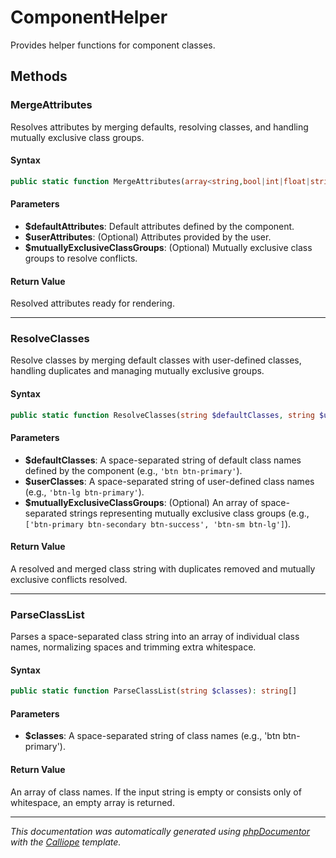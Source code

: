 # ComponentHelper

Provides helper functions for component classes.

## Methods

### MergeAttributes

Resolves attributes by merging defaults, resolving classes, and handling
mutually exclusive class groups.

#### Syntax

```php
public static function MergeAttributes(array<string,bool|int|float|string> $defaultAttributes, array<string,bool|int|float|string>|null $userAttributes = null, string[] $mutuallyExclusiveClassGroups = []): array<string,bool|int|float|string>
```

#### Parameters

- **$defaultAttributes**: Default attributes defined by the component.
- **$userAttributes**: (Optional) Attributes provided by the user.
- **$mutuallyExclusiveClassGroups**: (Optional) Mutually exclusive class groups to resolve conflicts.

#### Return Value

Resolved attributes ready for rendering.

---

### ResolveClasses

Resolve classes by merging default classes with user-defined classes,
handling duplicates and managing mutually exclusive groups.

#### Syntax

```php
public static function ResolveClasses(string $defaultClasses, string $userClasses, string[] $mutuallyExclusiveClassGroups = []): string
```

#### Parameters

- **$defaultClasses**: A space-separated string of default class names defined by the component (e.g., `'btn btn-primary'`).
- **$userClasses**: A space-separated string of user-defined class names (e.g., `'btn-lg btn-primary'`).
- **$mutuallyExclusiveClassGroups**: (Optional) An array of space-separated strings representing mutually exclusive class groups (e.g., `['btn-primary btn-secondary btn-success', 'btn-sm btn-lg']`).

#### Return Value

A resolved and merged class string with duplicates removed and mutually exclusive conflicts resolved.

---

### ParseClassList

Parses a space-separated class string into an array of individual class
names, normalizing spaces and trimming extra whitespace.

#### Syntax

```php
public static function ParseClassList(string $classes): string[]
```

#### Parameters

- **$classes**: A space-separated string of class names (e.g., 'btn btn-primary').

#### Return Value

An array of class names. If the input string is empty or consists only of whitespace, an empty array is returned.

---

*This documentation was automatically generated using [phpDocumentor](http://www.phpdoc.org/) with the [Calliope](https://github.com/DaphneWebFramework/Calliope) template.*
